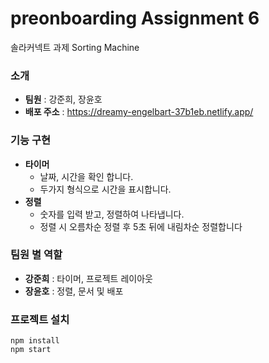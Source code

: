 # preonboarding Assignment 6
솔라커넥트 과제 Sorting Machine

### 소개
* **팀원** : 강준희, 장윤호
* **배포 주소** : https://dreamy-engelbart-37b1eb.netlify.app/

### 기능 구현
* **타이머**
  * 날짜, 시간을 확인 합니다.
  * 두가지 형식으로 시간을 표시합니다.
* **정렬**
  * 숫자를 입력 받고, 정렬하여 나타냅니다.
  * 정렬 시 오름차순 정렬 후 5초 뒤에 내림차순 정렬합니다


### 팀원 별 역할
* **강준희** : 타이머, 프로젝트 레이아웃
* **장윤호** : 정렬, 문서 및 배포

### 프로젝트 설치
```
npm install
npm start
```
